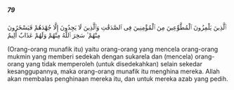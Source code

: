 ##### 79

<span class="ayah">ٱلَّذِينَ يَلْمِزُونَ ٱلْمُطَّوِّعِينَ مِنَ ٱلْمُؤْمِنِينَ فِى ٱلصَّدَقَٰتِ وَٱلَّذِينَ لَا يَجِدُونَ إِلَّا جُهْدَهُمْ فَيَسْخَرُونَ مِنْهُمْ ۙ سَخِرَ ٱللَّهُ مِنْهُمْ وَلَهُمْ عَذَابٌ أَلِيمٌ</span>

<span class="ayah_translation">(Orang-orang munafik itu) yaitu orang-orang yang mencela orang-orang mukmin yang memberi sedekah dengan sukarela dan (mencela) orang-orang yang tidak memperoleh (untuk disedekahkan) selain sekedar kesanggupannya, maka orang-orang munafik itu menghina mereka. Allah akan membalas penghinaan mereka itu, dan untuk mereka azab yang pedih.</span>

